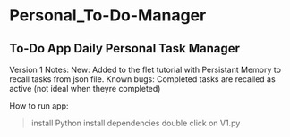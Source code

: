 # Personal_To-Do-Manager
## To-Do App Daily Personal Task Manager
Version 1  Notes:
    New: 
        Added to the flet tutorial with Persistant Memory to recall tasks from json file.
    Known bugs:
        Completed tasks are recalled as active (not ideal when theyre completed)

How to run app:
> install Python 
> install dependencies
> double click on V1.py 
